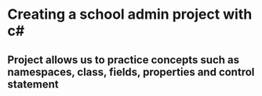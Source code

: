 # Creating a school admin project with c#

## Project allows us to practice concepts such as namespaces, class, fields, properties and control statement
